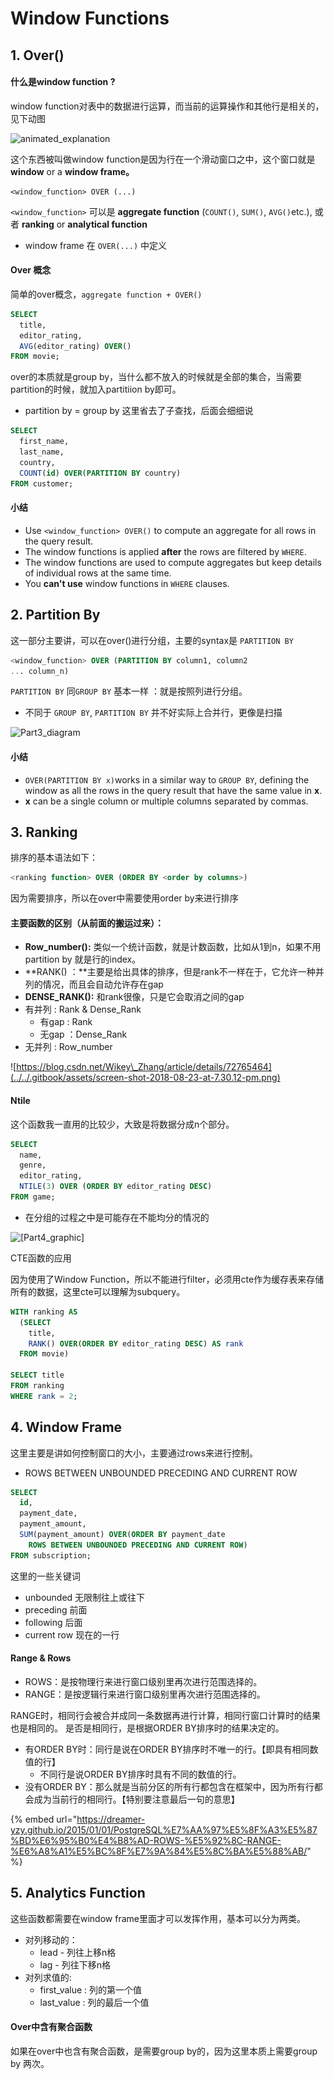 # Window Functions

## 1. Over\(\)

#### 什么是window function ?

window function对表中的数据进行运算，而当前的运算操作和其他行是相关的，见下动图

![animated\_explanation](https://academy.vertabelo.com/static/window-functions-part2-ex4.gif)

这个东西被叫做window function是因为行在一个滑动窗口之中，这个窗口就是**window** or a **window frame。**

```text
<window_function> OVER (...)
```

`<window_function>` 可以是 **aggregate function**  \(`COUNT()`, `SUM()`, `AVG()`etc.\), 或者 **ranking** or **analytical function** 

*  window frame 在 `OVER(...)`  中定义

#### Over 概念

简单的over概念，`aggregate function + OVER()`

```sql
SELECT
  title,
  editor_rating,
  AVG(editor_rating) OVER()
FROM movie;
```

over的本质就是group by，当什么都不放入的时候就是全部的集合，当需要partition的时候，就加入partitiion by即可。

* partition by = group by 这里省去了子查找，后面会细细说

```sql
SELECT
  first_name,
  last_name,
  country,
  COUNT(id) OVER(PARTITION BY country)
FROM customer;
```

#### 小结

* Use `<window_function> OVER()` to compute an aggregate for all rows in the query result.
* The window functions is applied **after** the rows are filtered by `WHERE`.
* The window functions are used to compute aggregates but keep details of individual rows at the same time.
* You **can't use** window functions in `WHERE` clauses.

## 2. Partition By

这一部分主要讲，可以在over\(\)进行分组，主要的syntax是 `PARTITION BY`

```sql
<window_function> OVER (PARTITION BY column1, column2
... column_n)
```

`PARTITION BY` 同`GROUP BY` 基本一样 ：就是按照列进行分组。

*  不同于 `GROUP BY`, `PARTITION BY`  并不好实际上合并行，更像是扫描

![Part3\_diagram](https://academy.vertabelo.com/static/window-functions-part3-ex5.png)

#### 小结

* `OVER(PARTITION BY x)`works in a similar way to `GROUP BY`, defining the window as all the rows in the query result that have the same value in **x**.
* **x** can be a single column or multiple columns separated by commas.

## 3. Ranking

排序的基本语法如下：

```sql
<ranking function> OVER (ORDER BY <order by columns>)
```

因为需要排序，所以在over中需要使用order by来进行排序

#### 主要函数的区别（从前面的搬运过来）：

* **Row\_number\(\):** 类似一个统计函数，就是计数函数，比如从1到n，如果不用partition by 就是行的index。
* **RANK\(\) ：**主要是给出具体的排序，但是rank不一样在于，它允许一种并列的情况，而且会自动允许存在gap
*  **DENSE\_RANK\(\):** 和rank很像，只是它会取消之间的gap
  * 有并列 :  Rank & Dense\_Rank 
    * 有gap :  Rank
    * 无gap ：Dense\_Rank 
  * 无并列 :  Row\_number 

![https://blog.csdn.net/Wikey\_Zhang/article/details/72765464](../../.gitbook/assets/screen-shot-2018-08-23-at-7.30.12-pm.png)

#### Ntile

这个函数我一直用的比较少，大致是将数据分成n个部分。

```sql
SELECT
  name,
  genre,
  editor_rating,
  NTILE(3) OVER (ORDER BY editor_rating DESC)
FROM game;
```

* 在分组的过程之中是可能存在不能均分的情况的

![\[Part4\_graphic\]](https://academy.vertabelo.com/static/window-functions-part4-ex15.png)

CTE函数的应用

因为使用了Window Function，所以不能进行filter，必须用cte作为缓存表来存储所有的数据，这里cte可以理解为subquery。

```sql
WITH ranking AS
  (SELECT
    title,
    RANK() OVER(ORDER BY editor_rating DESC) AS rank
  FROM movie)

SELECT title
FROM ranking
WHERE rank = 2;
```

## 4. Window Frame

这里主要是讲如何控制窗口的大小，主要通过rows来进行控制。

* ROWS BETWEEN UNBOUNDED PRECEDING AND CURRENT ROW

```sql
SELECT
  id,
  payment_date,
  payment_amount,
  SUM(payment_amount) OVER(ORDER BY payment_date
    ROWS BETWEEN UNBOUNDED PRECEDING AND CURRENT ROW)
FROM subscription;
```

这里的一些关键词

* unbounded 无限制往上或往下
* preceding 前面
* following 后面
* current row 现在的一行

#### Range & Rows

* ROWS：是按物理行来进行窗口级别里再次进行范围选择的。
* RANGE：是按逻辑行来进行窗口级别里再次进行范围选择的。

RANGE时，相同行会被合并成同一条数据再进行计算，相同行窗口计算时的结果也是相同的。 是否是相同行，是根据ORDER BY排序时的结果决定的。 

* 有ORDER BY时：同行是说在ORDER BY排序时不唯一的行。【即具有相同数值的行】 
  * 不同行是说ORDER BY排序时具有不同的数值的行。
*  没有ORDER BY：那么就是当前分区的所有行都包含在框架中，因为所有行都会成为当前行的相同行。【特别要注意最后一句的意思】

{% embed url="https://dreamer-yzy.github.io/2015/01/01/PostgreSQL%E7%AA%97%E5%8F%A3%E5%87%BD%E6%95%B0%E4%B8%AD-ROWS-%E5%92%8C-RANGE-%E6%A8%A1%E5%BC%8F%E7%9A%84%E5%8C%BA%E5%88%AB/" %}

## 5. Analytics Function

这些函数都需要在window frame里面才可以发挥作用，基本可以分为两类。

* 对列移动的：
  * lead - 列往上移n格
  * lag - 列往下移n格
* 对列求值的:
  * first\_value : 列的第一个值
  * last\_value : 列的最后一个值

#### Over中含有聚合函数

如果在over中也含有聚合函数，是需要group by的，因为这里本质上需要group by 两次。

